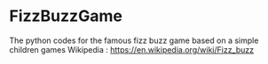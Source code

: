 # FizzBuzzGame
The python codes for the famous fizz buzz game based on a simple children games
Wikipedia :
https://en.wikipedia.org/wiki/Fizz_buzz
